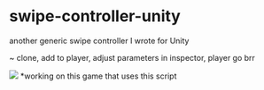 # swipe-controller-unity
another generic swipe controller I wrote for Unity

~ clone, add to player, adjust parameters in inspector, player go brr<br>

<img src="demo.gif">
*working on this game that uses this script
